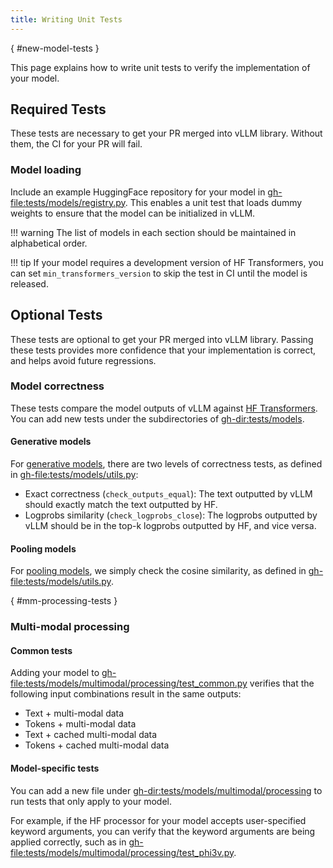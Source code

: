 ```yaml
---
title: Writing Unit Tests
---
```

[](){ #new-model-tests }

This page explains how to write unit tests to verify the implementation of your model.

## Required Tests

These tests are necessary to get your PR merged into vLLM library.
Without them, the CI for your PR will fail.

### Model loading

Include an example HuggingFace repository for your model in <gh-file:tests/models/registry.py>.
This enables a unit test that loads dummy weights to ensure that the model can be initialized in vLLM.

!!! warning
    The list of models in each section should be maintained in alphabetical order.

!!! tip
    If your model requires a development version of HF Transformers, you can set
    `min_transformers_version` to skip the test in CI until the model is released.

## Optional Tests

These tests are optional to get your PR merged into vLLM library.
Passing these tests provides more confidence that your implementation is correct, and helps avoid future regressions.

### Model correctness

These tests compare the model outputs of vLLM against [HF Transformers](https://github.com/huggingface/transformers). You can add new tests under the subdirectories of <gh-dir:tests/models>.

#### Generative models

For [generative models](../../models/generative_models.md), there are two levels of correctness tests, as defined in <gh-file:tests/models/utils.py>:

- Exact correctness (`check_outputs_equal`): The text outputted by vLLM should exactly match the text outputted by HF.
- Logprobs similarity (`check_logprobs_close`): The logprobs outputted by vLLM should be in the top-k logprobs outputted by HF, and vice versa.

#### Pooling models

For [pooling models](../../models/pooling_models.md), we simply check the cosine similarity, as defined in <gh-file:tests/models/utils.py>.

[](){ #mm-processing-tests }

### Multi-modal processing

#### Common tests

Adding your model to <gh-file:tests/models/multimodal/processing/test_common.py> verifies that the following input combinations result in the same outputs:

- Text + multi-modal data
- Tokens + multi-modal data
- Text + cached multi-modal data
- Tokens + cached multi-modal data

#### Model-specific tests

You can add a new file under <gh-dir:tests/models/multimodal/processing> to run tests that only apply to your model.

For example, if the HF processor for your model accepts user-specified keyword arguments, you can verify that the keyword arguments are being applied correctly, such as in <gh-file:tests/models/multimodal/processing/test_phi3v.py>.
